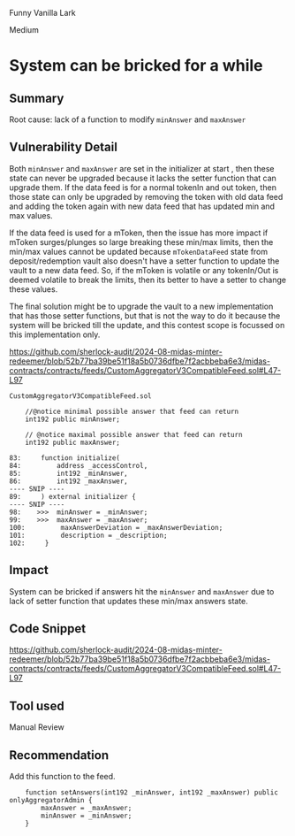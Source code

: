 Funny Vanilla Lark

Medium

# System can be bricked for a while

## Summary
Root cause: lack of a function to modify `minAnswer` and `maxAnswer`

## Vulnerability Detail

Both `minAnswer` and `maxAnswer` are set in the initializer at start , then these state can never be upgraded because it lacks the setter function that can upgrade them. If the data feed is for a normal tokenIn and out token, then those state can only be upgraded by removing the token with old data feed and adding the token again with new data feed that has updated min and max values.

If the data feed is used for a mToken, then the issue has more impact if mToken surges/plunges so large breaking these min/max limits, then the min/max values cannot be updated because `mTokenDataFeed` state from deposit/redemption vault also doesn't have a setter function to update the vault to a new data feed. So, if the mToken is volatile or any tokenIn/Out is deemed volatile to break the limits, then its better to have a setter to change these values.

The final solution might be to upgrade the vault to a new implementation that has those setter functions, but that is not the way to do it because the system will be bricked till the update, and this contest scope is focussed on this implementation only.

https://github.com/sherlock-audit/2024-08-midas-minter-redeemer/blob/52b77ba39be51f18a5b0736dfbe7f2acbbeba6e3/midas-contracts/contracts/feeds/CustomAggregatorV3CompatibleFeed.sol#L47-L97

```solidity
CustomAggregatorV3CompatibleFeed.sol

    //@notice minimal possible answer that feed can return
    int192 public minAnswer;

    // @notice maximal possible answer that feed can return
    int192 public maxAnswer;

83:     function initialize(
84:         address _accessControl,
85:         int192 _minAnswer,
86:         int192 _maxAnswer,
---- SNIP ----
89:     ) external initializer {
---- SNIP ----
98:    >>>  minAnswer = _minAnswer;
99:    >>>  maxAnswer = _maxAnswer;
100:         maxAnswerDeviation = _maxAnswerDeviation;
101:         description = _description;
102:     }

```

## Impact
System can be bricked if answers hit the `minAnswer` and `maxAnswer` due to lack of setter function that updates these min/max answers state.

## Code Snippet
https://github.com/sherlock-audit/2024-08-midas-minter-redeemer/blob/52b77ba39be51f18a5b0736dfbe7f2acbbeba6e3/midas-contracts/contracts/feeds/CustomAggregatorV3CompatibleFeed.sol#L47-L97

## Tool used

Manual Review

## Recommendation

Add this function to the feed.
```solidity
    function setAnswers(int192 _minAnswer, int192 _maxAnswer) public onlyAggregatorAdmin {
        maxAnswer = _maxAnswer;
        minAnswer = _minAnswer;
    }
```